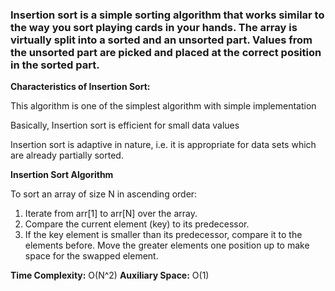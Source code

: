 ### Insertion sort is a simple sorting algorithm that works similar to the way you sort playing cards in your hands. The array is virtually split into a sorted and an unsorted part. Values from the unsorted part are picked and placed at the correct position in the sorted part.

**Characteristics of Insertion Sort:**

This algorithm is one of the simplest algorithm with simple implementation

Basically, Insertion sort is efficient for small data values

Insertion sort is adaptive in nature, i.e. it is appropriate for data sets which are already partially sorted.

**Insertion Sort Algorithm**

To sort an array of size N in ascending order: 

1. Iterate from arr[1] to arr[N] over the array. 
1. Compare the current element (key) to its predecessor. 
1. If the key element is smaller than its predecessor, compare it to the elements before. Move the greater elements one position up to make space for the swapped element.

**Time Complexity:** O(N^2) 
**Auxiliary Space:** O(1)
